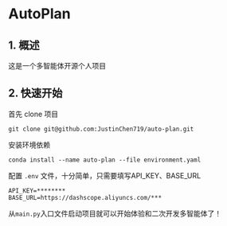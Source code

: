 # AutoPlan

## 1. 概述

这是一个多智能体开源个人项目

## 2. 快速开始

首先 clone 项目

```ssh
git clone git@github.com:JustinChen719/auto-plan.git
```

安装环境依赖

```ssh
conda install --name auto-plan --file environment.yaml
```

配置 ```.env``` 文件，十分简单，只需要填写API_KEY、BASE_URL

```text
API_KEY=********
BASE_URL=https://dashscope.aliyuncs.com/***
```

从```main.py```入口文件启动项目就可以开始体验和二次开发多智能体了！